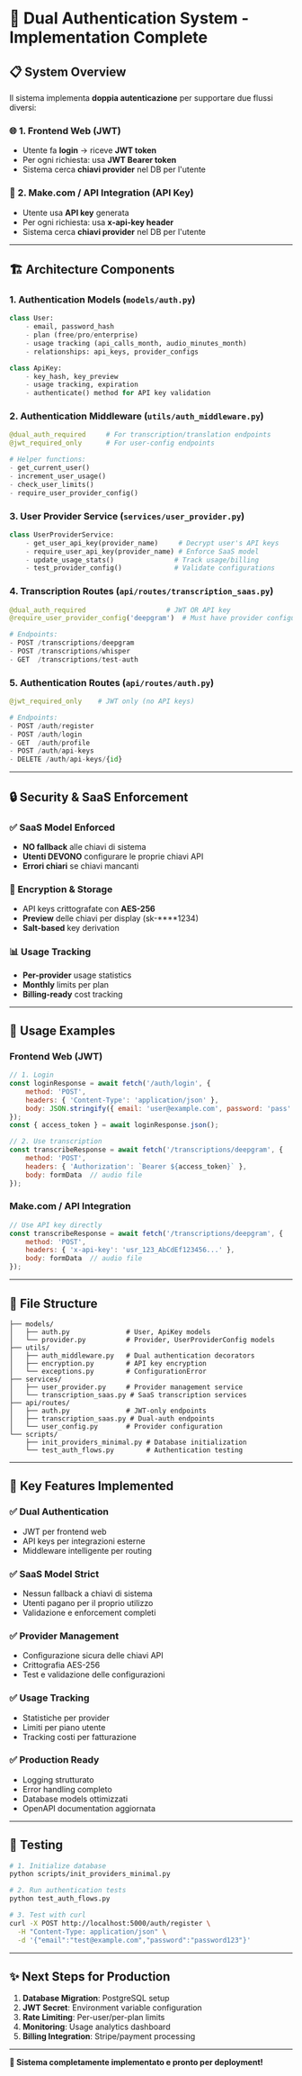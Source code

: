 # 🎯 Dual Authentication System - Implementation Complete

## 📋 **System Overview**

Il sistema implementa **doppia autenticazione** per supportare due flussi diversi:

### 🌐 **1. Frontend Web (JWT)**

- Utente fa **login** → riceve **JWT token**
- Per ogni richiesta: usa **JWT Bearer token**
- Sistema cerca **chiavi provider** nel DB per l'utente

### 🔗 **2. Make.com / API Integration (API Key)**  

- Utente usa **API key** generata
- Per ogni richiesta: usa **x-api-key header**
- Sistema cerca **chiavi provider** nel DB per l'utente

---

## 🏗️ **Architecture Components**

### **1. Authentication Models** (`models/auth.py`)

```python
class User:
    - email, password_hash
    - plan (free/pro/enterprise) 
    - usage tracking (api_calls_month, audio_minutes_month)
    - relationships: api_keys, provider_configs

class ApiKey:
    - key_hash, key_preview
    - usage tracking, expiration
    - authenticate() method for API key validation
```

### **2. Authentication Middleware** (`utils/auth_middleware.py`)

```python
@dual_auth_required     # For transcription/translation endpoints
@jwt_required_only      # For user-config endpoints  

# Helper functions:
- get_current_user()
- increment_user_usage()
- check_user_limits()
- require_user_provider_config()
```

### **3. User Provider Service** (`services/user_provider.py`)

```python
class UserProviderService:
    - get_user_api_key(provider_name)     # Decrypt user's API keys
    - require_user_api_key(provider_name) # Enforce SaaS model
    - update_usage_stats()               # Track usage/billing
    - test_provider_config()             # Validate configurations
```

### **4. Transcription Routes** (`api/routes/transcription_saas.py`)

```python
@dual_auth_required                    # JWT OR API key
@require_user_provider_config('deepgram')  # Must have provider configured

# Endpoints:
- POST /transcriptions/deepgram
- POST /transcriptions/whisper  
- GET  /transcriptions/test-auth
```

### **5. Authentication Routes** (`api/routes/auth.py`)

```python
@jwt_required_only    # JWT only (no API keys)

# Endpoints:
- POST /auth/register
- POST /auth/login
- GET  /auth/profile
- POST /auth/api-keys
- DELETE /auth/api-keys/{id}
```

---

## 🔒 **Security & SaaS Enforcement**

### **✅ SaaS Model Enforced**

- **NO fallback** alle chiavi di sistema
- **Utenti DEVONO** configurare le proprie chiavi API
- **Errori chiari** se chiavi mancanti

### **🔐 Encryption & Storage**

- API keys crittografate con **AES-256**
- **Preview** delle chiavi per display (sk-****1234)
- **Salt-based** key derivation

### **📊 Usage Tracking**

- **Per-provider** usage statistics
- **Monthly** limits per plan
- **Billing-ready** cost tracking

---

## 🚀 **Usage Examples**

### **Frontend Web (JWT)**

```javascript
// 1. Login
const loginResponse = await fetch('/auth/login', {
    method: 'POST',
    headers: { 'Content-Type': 'application/json' },
    body: JSON.stringify({ email: 'user@example.com', password: 'pass' })
});
const { access_token } = await loginResponse.json();

// 2. Use transcription
const transcribeResponse = await fetch('/transcriptions/deepgram', {
    method: 'POST',
    headers: { 'Authorization': `Bearer ${access_token}` },
    body: formData  // audio file
});
```

### **Make.com / API Integration**

```javascript
// Use API key directly
const transcribeResponse = await fetch('/transcriptions/deepgram', {
    method: 'POST', 
    headers: { 'x-api-key': 'usr_123_AbCdEf123456...' },
    body: formData  // audio file
});
```

---

## 📁 **File Structure**

```graph
├── models/
│   ├── auth.py              # User, ApiKey models
│   └── provider.py          # Provider, UserProviderConfig models
├── utils/
│   ├── auth_middleware.py   # Dual authentication decorators
│   ├── encryption.py        # API key encryption
│   └── exceptions.py        # ConfigurationError
├── services/
│   ├── user_provider.py     # Provider management service
│   └── transcription_saas.py # SaaS transcription services
├── api/routes/
│   ├── auth.py              # JWT-only endpoints
│   ├── transcription_saas.py # Dual-auth endpoints
│   └── user_config.py       # Provider configuration
└── scripts/
    ├── init_providers_minimal.py # Database initialization
    └── test_auth_flows.py        # Authentication testing
```

---

## 🎯 **Key Features Implemented**

### ✅ **Dual Authentication**

- JWT per frontend web
- API keys per integrazioni esterne
- Middleware intelligente per routing

### ✅ **SaaS Model Strict**

- Nessun fallback a chiavi di sistema
- Utenti pagano per il proprio utilizzo
- Validazione e enforcement completi

### ✅ **Provider Management**

- Configurazione sicura delle chiavi API
- Crittografia AES-256
- Test e validazione delle configurazioni

### ✅ **Usage Tracking**

- Statistiche per provider
- Limiti per piano utente
- Tracking costi per fatturazione

### ✅ **Production Ready**

- Logging strutturato
- Error handling completo
- Database models ottimizzati
- OpenAPI documentation aggiornata

---

## 🧪 **Testing**

```bash
# 1. Initialize database
python scripts/init_providers_minimal.py

# 2. Run authentication tests  
python test_auth_flows.py

# 3. Test with curl
curl -X POST http://localhost:5000/auth/register \
  -H "Content-Type: application/json" \
  -d '{"email":"test@example.com","password":"password123"}'
```

---

## ✨ **Next Steps for Production**

1. **Database Migration**: PostgreSQL setup
2. **JWT Secret**: Environment variable configuration  
3. **Rate Limiting**: Per-user/per-plan limits
4. **Monitoring**: Usage analytics dashboard
5. **Billing Integration**: Stripe/payment processing

---

**🎉 Sistema completamente implementato e pronto per deployment!**
